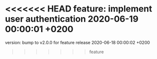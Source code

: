 <<<<<<< HEAD
feature: implement user authentication 2020-06-19 00:00:01 +0200
=======
version: bump to v2.0.0 for feature release 2020-06-18 00:00:02 +0200
>>>>>>> feature
